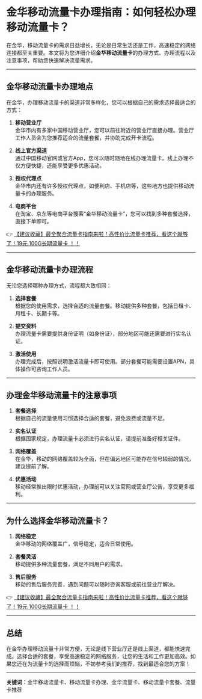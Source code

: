 # 金华移动流量卡办理指南：如何轻松办理移动流量卡？

在金华，移动流量卡的需求日益增长，无论是日常生活还是工作，高速稳定的网络连接都至关重要。本文将为您详细介绍**金华移动流量卡**的办理方式、办理流程以及注意事项，帮助您快速解决流量需求。

---

## 金华移动流量卡办理地点

在金华，办理移动流量卡的渠道非常多样化，您可以根据自己的需求选择最适合的方式：

1. **移动营业厅**  
   金华市内有多家中国移动营业厅，您可以前往附近的营业厅直接办理。营业厅工作人员会为您推荐适合的流量套餐，并协助完成开卡流程。

2. **线上官方渠道**  
   通过中国移动官网或官方App，您可以随时随地在线办理流量卡。线上办理不仅方便快捷，还能享受更多优惠活动。

3. **授权代理点**  
   金华市内还有许多授权代理点，如便利店、手机店等，这些地方也提供移动流量卡的办理服务。

4. **电商平台**  
   在淘宝、京东等电商平台搜索“金华移动流量卡”，您可以找到多种套餐选择，直接下单即可。

👉 [【建议收藏】最全聚合流量卡指南来啦！高性价比流量卡推荐，看这个就够了！19元 100G长期流量卡 ！！](https://bit.ly/Liuliangka)

---

## 金华移动流量卡办理流程

无论您选择哪种办理方式，流程都大致相同：

1. **选择套餐**  
   根据您的使用需求，选择合适的流量套餐。移动提供多种套餐，包括日租卡、月租卡、长期卡等。

2. **提交资料**  
   办理流量卡需要提供身份证明（如身份证），部分地区可能还需要进行实名认证。

3. **激活使用**  
   办理完成后，按照说明激活流量卡即可使用。部分套餐可能需要设置APN，具体操作可咨询工作人员。

---

## 办理金华移动流量卡的注意事项

1. **套餐选择**  
   根据自己的流量使用习惯选择合适的套餐，避免浪费或流量不足。

2. **实名认证**  
   根据国家规定，办理流量卡必须进行实名认证，请提前准备好相关证件。

3. **网络覆盖**  
   在金华，移动的网络覆盖较为全面，但在偏远地区可能存在信号较弱的情况，建议提前了解。

4. **优惠活动**  
   移动经常推出限时优惠活动，办理前可以关注官网或营业厅公告，享受更多福利。

---

## 为什么选择金华移动流量卡？

1. **网络稳定**  
   金华移动的网络覆盖广，信号稳定，适合日常使用。

2. **套餐灵活**  
   移动提供多种流量套餐，满足不同用户的需求。

3. **售后服务**  
   移动的售后服务完善，遇到问题可以随时咨询客服或前往营业厅解决。

👉 [【建议收藏】最全聚合流量卡指南来啦！高性价比流量卡推荐，看这个就够了！19元 100G长期流量卡 ！！](https://bit.ly/Liuliangka)

---

## 总结

在金华办理移动流量卡非常方便，无论是线下营业厅还是线上渠道，都能快速完成。选择合适的套餐，享受高速稳定的网络服务，让您的生活和工作更加高效。如果您还在为流量卡的选择而烦恼，不妨参考我们的推荐，找到最适合您的方案！

---

**关键词**：金华移动流量卡、移动流量卡办理、金华流量卡、移动流量卡套餐、流量卡推荐